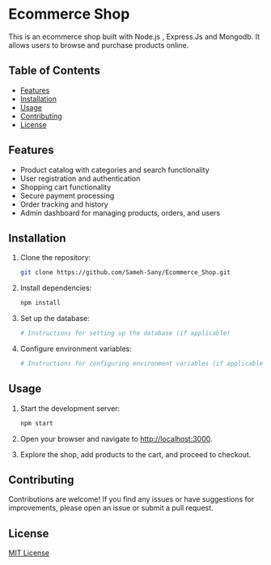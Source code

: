 # Ecommerce Shop

This is an ecommerce shop built with Node.js , Express.Js and Mongodb. It allows users to browse and purchase products online.

## Table of Contents

- [Features](#features)
- [Installation](#installation)
- [Usage](#usage)
- [Contributing](#contributing)
- [License](#license)

## Features

- Product catalog with categories and search functionality
- User registration and authentication
- Shopping cart functionality
- Secure payment processing
- Order tracking and history
- Admin dashboard for managing products, orders, and users

## Installation

1. Clone the repository:

   ```bash
   git clone https://github.com/Sameh-Sany/Ecommerce_Shop.git
   ```

2. Install dependencies:

   ```bash
   npm install
   ```

3. Set up the database:

   ```bash
   # Instructions for setting up the database (if applicable)
   ```

4. Configure environment variables:

   ```bash
   # Instructions for configuring environment variables (if applicable)
   ```

## Usage

1. Start the development server:

   ```bash
   npm start
   ```

2. Open your browser and navigate to [http://localhost:3000](http://localhost:3000).

3. Explore the shop, add products to the cart, and proceed to checkout.

## Contributing

Contributions are welcome! If you find any issues or have suggestions for improvements, please open an issue or submit a pull request.

## License

[MIT License](LICENSE)
